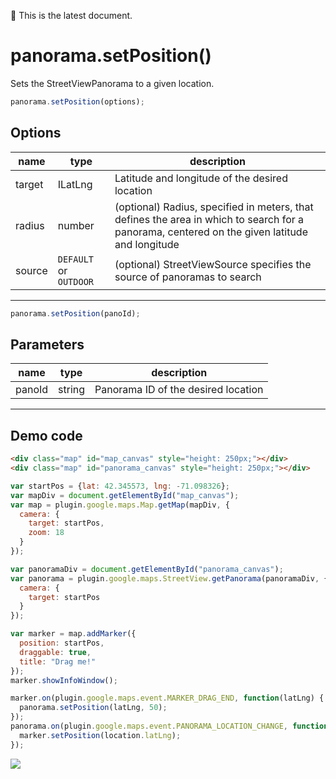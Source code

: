 :green_heart: This is the latest document.

# panorama.setPosition()

Sets the StreetViewPanorama to a given location.

```js
panorama.setPosition(options);
```

## Options

name           | type                  | description
---------------|-----------------------|---------------------------------------
target         | ILatLng               | Latitude and longitude of the desired location
radius         | number                | (optional) Radius, specified in meters, that defines the area in which to search for a panorama, centered on the given latitude and longitude
source         | `DEFAULT` or `OUTDOOR`| (optional) StreetViewSource specifies the source of panoramas to search
-----------------------------------------------------------------------

```js
panorama.setPosition(panoId);
```

## Parameters

name           | type             | description
---------------|------------------|---------------------------------------
panoId         | string           | Panorama ID of the desired location
-----------------------------------------------------------------------


## Demo code

```html
<div class="map" id="map_canvas" style="height: 250px;"></div>
<div class="map" id="panorama_canvas" style="height: 250px;"></div>
```

```js
var startPos = {lat: 42.345573, lng: -71.098326};
var mapDiv = document.getElementById("map_canvas");
var map = plugin.google.maps.Map.getMap(mapDiv, {
  camera: {
    target: startPos,
    zoom: 18
  }
});

var panoramaDiv = document.getElementById("panorama_canvas");
var panorama = plugin.google.maps.StreetView.getPanorama(panoramaDiv, {
  camera: {
    target: startPos
  }
});

var marker = map.addMarker({
  position: startPos,
  draggable: true,
  title: "Drag me!"
});
marker.showInfoWindow();

marker.on(plugin.google.maps.event.MARKER_DRAG_END, function(latLng) {
  panorama.setPosition(latLng, 50);
});
panorama.on(plugin.google.maps.event.PANORAMA_LOCATION_CHANGE, function(location) {
  marker.setPosition(location.latLng);
});
```

![](image.gif)
